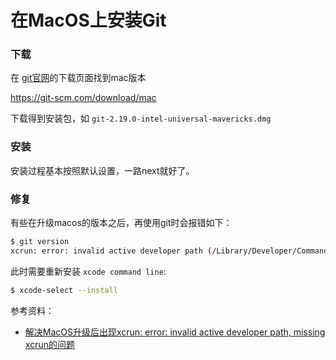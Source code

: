 # 在MacOS上安装Git

### 下载

在 [git官网](https://git-scm.com/)的下载页面找到mac版本

https://git-scm.com/download/mac

下载得到安装包，如 `git-2.19.0-intel-universal-mavericks.dmg`

### 安装

安装过程基本按照默认设置，一路next就好了。

### 修复

有些在升级macos的版本之后，再使用git时会报错如下：

```bash
$ git version
xcrun: error: invalid active developer path (/Library/Developer/CommandLineTools), missing xcrun at: /Library/Developer/CommandLineTools/usr/bin/xcrun
```

此时需要重新安装 `xcode command line`:

```bash
$ xcode-select --install
```

参考资料：

- [解决MacOS升级后出现xcrun: error: invalid active developer path, missing xcrun的问题](https://www.jianshu.com/p/50b6771eb853)
